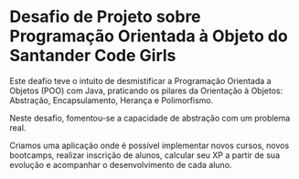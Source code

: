 # Desafio de Projeto sobre Programação Orientada à Objeto do Santander Code Girls

Este deafio teve o intuito de desmistificar a Programação Orientada a Objetos (POO) com Java, praticando os pilares da Orientação à Objetos: Abstração, Encapsulamento, Herança e Polimorfismo. 


Neste desafio, fomentou-se a capacidade de abstração com um problema real.

Criamos uma aplicação onde é possível implementar novos cursos, novos bootcamps, realizar inscrição de alunos, calcular seu XP a partir de sua evolução e acompanhar o desenvolvimento de cada aluno.
